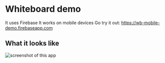 # Whiteboard demo

It uses Firebase
It works on mobile devices
Go try it out: https://wb-mobile-demo.firebaseapp.com


## What it looks like

![screenshot of this app](readme/whiteboard-demo.png)
